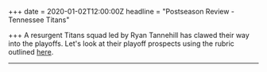 +++
date = 2020-01-02T12:00:00Z
headline = "Postseason Review - Tennessee Titans"

+++
A resurgent Titans squad led by Ryan Tannehill has clawed their way into the playoffs. Let's look at their playoff prospects using the rubric outlined [here](https://owlpicks.com/posts/postseason-review-team-assessment-rubric/ "Rubric").

***